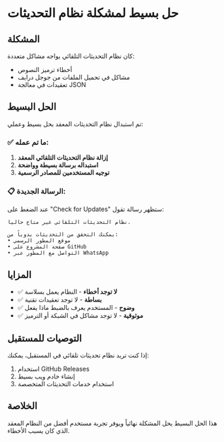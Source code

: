 # حل بسيط لمشكلة نظام التحديثات

## المشكلة
كان نظام التحديثات التلقائي يواجه مشاكل متعددة:
- أخطاء ترميز النصوص
- مشاكل في تحميل الملفات من جوجل درايف
- تعقيدات في معالجة JSON

## الحل البسيط
تم استبدال نظام التحديثات المعقد بحل بسيط وعملي:

### ✅ **ما تم عمله:**
1. **إزالة نظام التحديثات التلقائي المعقد**
2. **استبداله برسالة بسيطة وواضحة**
3. **توجيه المستخدمين للمصادر الرسمية**

### 📋 **الرسالة الجديدة:**
عند الضغط على "Check for Updates" ستظهر رسالة تقول:
```
نظام التحديثات التلقائي غير متاح حالياً.

يمكنك التحقق من التحديثات يدوياً من:
• موقع المطور الرسمي
• صفحة المشروع على GitHub
• التواصل مع المطور عبر WhatsApp
```

## المزايا
- ✅ **لا توجد أخطاء** - النظام يعمل بسلاسة
- ✅ **بساطة** - لا توجد تعقيدات تقنية
- ✅ **وضوح** - المستخدم يعرف بالضبط ماذا يفعل
- ✅ **موثوقية** - لا توجد مشاكل في الشبكة أو الترميز

## التوصيات للمستقبل
إذا كنت تريد نظام تحديثات تلقائي في المستقبل، يمكنك:
1. استخدام GitHub Releases
2. إنشاء خادم ويب بسيط
3. استخدام خدمات التحديثات المتخصصة

## الخلاصة
هذا الحل البسيط يحل المشكلة نهائياً ويوفر تجربة مستخدم أفضل من النظام المعقد الذي كان يسبب الأخطاء.
